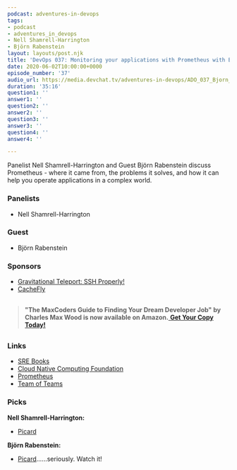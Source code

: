 ```yaml
---
podcast: adventures-in-devops
tags:
- podcast
- adventures_in_devops
- Nell Shamrell-Harrington
- Björn Rabenstein
layout: layouts/post.njk
title: 'DevOps 037: Monitoring your applications with Prometheus with Björn Rabenstein'
date: 2020-06-02T10:00:00+0000
episode_number: '37'
audio_url: https://media.devchat.tv/adventures-in-devops/ADO_037_Bjorn_Rabenstein.mp3
duration: '35:16'
question1: ''
answer1: ''
question2: ''
answer2: ''
question3: ''
answer3: ''
question4: ''
answer4: ''

---
```

Panelist Nell Shamrell-Harrington and Guest Björn Rabenstein discuss Prometheus - where it came from, the problems it solves, and how it can help you operate applications in a complex world.

### **Panelists**

* Nell Shamrell-Harrington

### **Guest**

* Björn Rabenstein

### **Sponsors**

* [Gravitational Teleport: SSH Properly!](https://gravitational.com/teleport)
* [CacheFly](https://www.cachefly.com/)

## 

> **"The MaxCoders Guide to Finding Your Dream Developer Job" by Charles Max Wood is now available on Amazon.**[ **Get Your Copy Today!**](https://www.amazon.com/gp/product/B081MBL5C9/ref=as_li_ss_tl?ie=UTF8&linkCode=sl1&tag=devchattv-20&linkId=9d61363241636e2546ef46abba198746&language=en_US)

## 

### **Links**

* [SRE Books](https://landing.google.com/sre/books/)
* [Cloud Native Computing Foundation](https://www.cncf.io/)
* [Prometheus](https://prometheus.io/)
* [Team of Teams](https://www.amazon.com/Team-Teams-Rules-Engagement-Complex/dp/1591847486)

### **Picks**

**Nell Shamrell-Harrington:**

* [Picard](https://www.cbs.com/shows/star-trek-picard/)

**Björn Rabenstein:**

* [Picard](https://www.cbs.com/shows/star-trek-picard/)......seriously. Watch it!